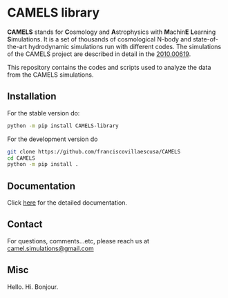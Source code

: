 # CAMELS library

**CAMELS** stands for **C**osmology and **A**strophysics with **M**achin**E** **L**earning **S**imulations. It is a set of thousands of cosmological N-body and state-of-the-art hydrodynamic simulations run with different codes. The simulations of the CAMELS project are described in detail in the [2010.00619](https://arxiv.org/abs/2010.00619).

This repository contains the codes and scripts used to analyze the data from the CAMELS simulations.

## Installation

For the stable version do:

``` sh
python -m pip install CAMELS-library
```

For the development version do

```sh 
git clone https://github.com/franciscovillaescusa/CAMELS
cd CAMELS
python -m pip install .
```

## Documentation 

Click [here](https://camels.readthedocs.io) for the detailed documentation. 


## Contact

For questions, comments...etc, please reach us at camel.simulations@gmail.com

## Misc

Hello. Hi. Bonjour.
